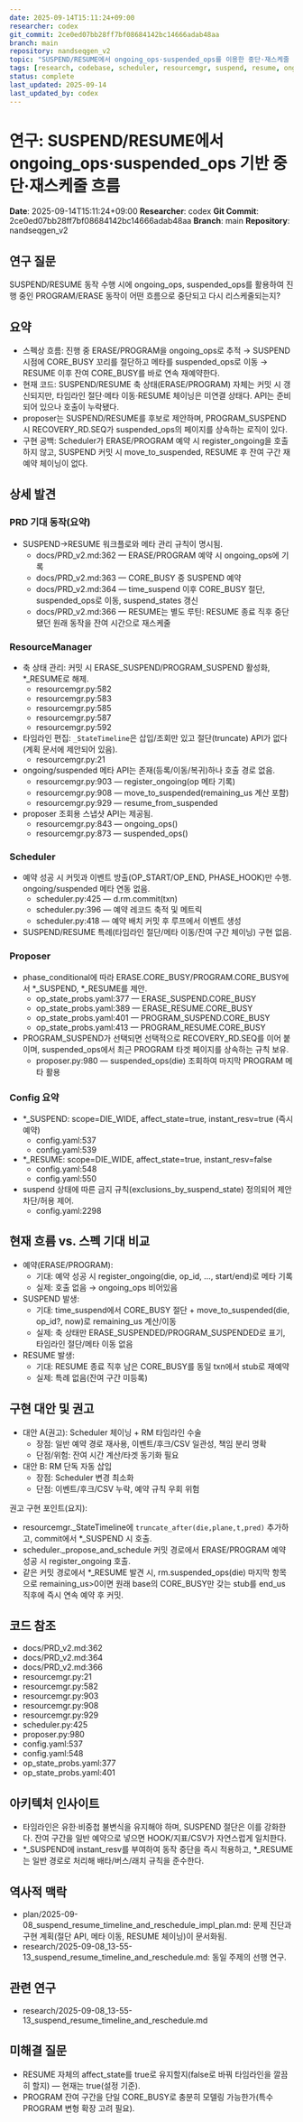```yaml
---
date: 2025-09-14T15:11:24+09:00
researcher: codex
git_commit: 2ce0ed07bb28ff7bf08684142bc14666adab48aa
branch: main
repository: nandseqgen_v2
topic: "SUSPEND/RESUME에서 ongoing_ops·suspended_ops를 이용한 중단·재스케줄 흐름"
tags: [research, codebase, scheduler, resourcemgr, suspend, resume, ongoing_ops, suspended_ops]
status: complete
last_updated: 2025-09-14
last_updated_by: codex
---
```


# 연구: SUSPEND/RESUME에서 ongoing_ops·suspended_ops 기반 중단·재스케줄 흐름

**Date**: 2025-09-14T15:11:24+09:00
**Researcher**: codex
**Git Commit**: 2ce0ed07bb28ff7bf08684142bc14666adab48aa
**Branch**: main
**Repository**: nandseqgen_v2

## 연구 질문
SUSPEND/RESUME 동작 수행 시에 ongoing_ops, suspended_ops를 활용하여 진행 중인 PROGRAM/ERASE 동작이 어떤 흐름으로 중단되고 다시 리스케줄되는지?

## 요약
- 스펙상 흐름: 진행 중 ERASE/PROGRAM을 ongoing_ops로 추적 → SUSPEND 시점에 CORE_BUSY 꼬리를 절단하고 메타를 suspended_ops로 이동 → RESUME 이후 잔여 CORE_BUSY를 바로 연속 재예약한다.
- 현재 코드: SUSPEND/RESUME 축 상태(ERASE/PROGRAM) 자체는 커밋 시 갱신되지만, 타임라인 절단·메타 이동·RESUME 체이닝은 미연결 상태다. API는 준비되어 있으나 호출이 누락됐다.
- proposer는 SUSPEND/RESUME를 후보로 제안하며, PROGRAM_SUSPEND 시 RECOVERY_RD.SEQ가 suspended_ops의 페이지를 상속하는 로직이 있다.
- 구현 공백: Scheduler가 ERASE/PROGRAM 예약 시 register_ongoing을 호출하지 않고, SUSPEND 커밋 시 move_to_suspended, RESUME 후 잔여 구간 재예약 체이닝이 없다.

## 상세 발견

### PRD 기대 동작(요약)
- SUSPEND→RESUME 워크플로와 메타 관리 규칙이 명시됨.
  - docs/PRD_v2.md:362 — ERASE/PROGRAM 예약 시 ongoing_ops에 기록
  - docs/PRD_v2.md:363 — CORE_BUSY 중 SUSPEND 예약
  - docs/PRD_v2.md:364 — time_suspend 이후 CORE_BUSY 절단, suspended_ops로 이동, suspend_states 갱신
  - docs/PRD_v2.md:366 — RESUME는 별도 루틴: RESUME 종료 직후 중단됐던 원래 동작을 잔여 시간으로 재스케줄

### ResourceManager
- 축 상태 관리: 커밋 시 ERASE_SUSPEND/PROGRAM_SUSPEND 활성화, *_RESUME로 해제.
  - resourcemgr.py:582
  - resourcemgr.py:583
  - resourcemgr.py:585
  - resourcemgr.py:587
  - resourcemgr.py:592
- 타임라인 편집: `_StateTimeline`은 삽입/조회만 있고 절단(truncate) API가 없다(계획 문서에 제안되어 있음).
  - resourcemgr.py:21
- ongoing/suspended 메타 API는 존재(등록/이동/복귀)하나 호출 경로 없음.
  - resourcemgr.py:903 — register_ongoing(op 메타 기록)
  - resourcemgr.py:908 — move_to_suspended(remaining_us 계산 포함)
  - resourcemgr.py:929 — resume_from_suspended
- proposer 조회용 스냅샷 API는 제공됨.
  - resourcemgr.py:843 — ongoing_ops()
  - resourcemgr.py:873 — suspended_ops()

### Scheduler
- 예약 성공 시 커밋과 이벤트 방출(OP_START/OP_END, PHASE_HOOK)만 수행. ongoing/suspended 메타 연동 없음.
  - scheduler.py:425 — d.rm.commit(txn)
  - scheduler.py:396 — 예약 레코드 축적 및 메트릭
  - scheduler.py:418 — 예약 배치 커밋 후 루프에서 이벤트 생성
- SUSPEND/RESUME 특례(타임라인 절단/메타 이동/잔여 구간 체이닝) 구현 없음.

### Proposer
- phase_conditional에 따라 ERASE.CORE_BUSY/PROGRAM.CORE_BUSY에서 *_SUSPEND, *_RESUME를 제안.
  - op_state_probs.yaml:377 — ERASE_SUSPEND.CORE_BUSY
  - op_state_probs.yaml:389 — ERASE_RESUME.CORE_BUSY
  - op_state_probs.yaml:401 — PROGRAM_SUSPEND.CORE_BUSY
  - op_state_probs.yaml:413 — PROGRAM_RESUME.CORE_BUSY
- PROGRAM_SUSPEND가 선택되면 선택적으로 RECOVERY_RD.SEQ를 이어 붙이며, suspended_ops에서 최근 PROGRAM 타겟 페이지를 상속하는 규칙 보유.
  - proposer.py:980 — suspended_ops(die) 조회하여 마지막 PROGRAM 메타 활용

### Config 요약
- *_SUSPEND: scope=DIE_WIDE, affect_state=true, instant_resv=true (즉시 예약)
  - config.yaml:537
  - config.yaml:539
- *_RESUME: scope=DIE_WIDE, affect_state=true, instant_resv=false
  - config.yaml:548
  - config.yaml:550
- suspend 상태에 따른 금지 규칙(exclusions_by_suspend_state) 정의되어 제안 차단/허용 제어.
  - config.yaml:2298

## 현재 흐름 vs. 스펙 기대 비교
- 예약(ERASE/PROGRAM):
  - 기대: 예약 성공 시 register_ongoing(die, op_id, …, start/end)로 메타 기록
  - 실제: 호출 없음 → ongoing_ops 비어있음
- SUSPEND 발생:
  - 기대: time_suspend에서 CORE_BUSY 절단 + move_to_suspended(die, op_id?, now)로 remaining_us 계산/이동
  - 실제: 축 상태만 ERASE_SUSPENDED/PROGRAM_SUSPENDED로 표기, 타임라인 절단/메타 이동 없음
- RESUME 발생:
  - 기대: RESUME 종료 직후 남은 CORE_BUSY를 동일 txn에서 stub로 재예약
  - 실제: 특례 없음(잔여 구간 미등록)

## 구현 대안 및 권고
- 대안 A(권고): Scheduler 체이닝 + RM 타임라인 수술
  - 장점: 일반 예약 경로 재사용, 이벤트/후크/CSV 일관성, 책임 분리 명확
  - 단점/위험: 잔여 시간 계산/타겟 동기화 필요
- 대안 B: RM 단독 자동 삽입
  - 장점: Scheduler 변경 최소화
  - 단점: 이벤트/후크/CSV 누락, 예약 규칙 우회 위험

권고 구현 포인트(요지):
- resourcemgr._StateTimeline에 `truncate_after(die,plane,t,pred)` 추가하고, commit에서 *_SUSPEND 시 호출.
- scheduler._propose_and_schedule 커밋 경로에서 ERASE/PROGRAM 예약 성공 시 register_ongoing 호출.
- 같은 커밋 경로에서 *_RESUME 발견 시, rm.suspended_ops(die) 마지막 항목으로 remaining_us>0이면 원래 base의 CORE_BUSY만 갖는 stub를 end_us 직후에 즉시 연속 예약 후 커밋.

## 코드 참조
- docs/PRD_v2.md:362
- docs/PRD_v2.md:364
- docs/PRD_v2.md:366
- resourcemgr.py:21
- resourcemgr.py:582
- resourcemgr.py:903
- resourcemgr.py:908
- resourcemgr.py:929
- scheduler.py:425
- proposer.py:980
- config.yaml:537
- config.yaml:548
- op_state_probs.yaml:377
- op_state_probs.yaml:401

## 아키텍처 인사이트
- 타임라인은 유한·비중첩 불변식을 유지해야 하며, SUSPEND 절단은 이를 강화한다. 잔여 구간을 일반 예약으로 넣으면 HOOK/지표/CSV가 자연스럽게 일치한다.
- *_SUSPEND에 instant_resv를 부여하여 동작 중단을 즉시 적용하고, *_RESUME는 일반 경로로 처리해 배타/버스/래치 규칙을 준수한다.

## 역사적 맥락
- plan/2025-09-08_suspend_resume_timeline_and_reschedule_impl_plan.md: 문제 진단과 구현 계획(절단 API, 메타 이동, RESUME 체이닝)이 문서화됨.
- research/2025-09-08_13-55-13_suspend_resume_timeline_and_reschedule.md: 동일 주제의 선행 연구.

## 관련 연구
- research/2025-09-08_13-55-13_suspend_resume_timeline_and_reschedule.md

## 미해결 질문
- RESUME 자체의 affect_state를 true로 유지할지(false로 바꿔 타임라인을 깔끔히 할지) — 현재는 true(설정 기준).
- PROGRAM 잔여 구간을 단일 CORE_BUSY로 충분히 모델링 가능한가(특수 PROGRAM 변형 확장 고려 필요).

